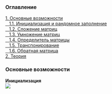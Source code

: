 <h3>Оглавление</h3>
<a href="#one">1. Основные возможности</a><br>
<a href="#two">&nbsp;&nbsp;&nbsp;1.1. Инициализация и рандомное заполнение</a><br>
<a href="#three">&nbsp;&nbsp;&nbsp;1.2. Сложение матриц</a><br>
<a href="#four">&nbsp;&nbsp;&nbsp;1.3. Умножение матриц</a><br>
<a href="#five">&nbsp;&nbsp;&nbsp;1.4. Определитель матрицы</a><br>
<a href="#six">&nbsp;&nbsp;&nbsp;1.5. Транспонирование</a><br>
<a href="#seven">&nbsp;&nbsp;&nbsp;1.6. Обратная матрица</a><br>
<a href="#thirty-four">2. Теория</a><br>

<h3 id="one">Основные возможности</h3>
<b id="two">Инициализация</b> <br>
<img src="https://habrastorage.org/files/b9c/fd4/c2e/b9cfd4c2eab44967b41c6f2b8e132ce7.png"/><br>
